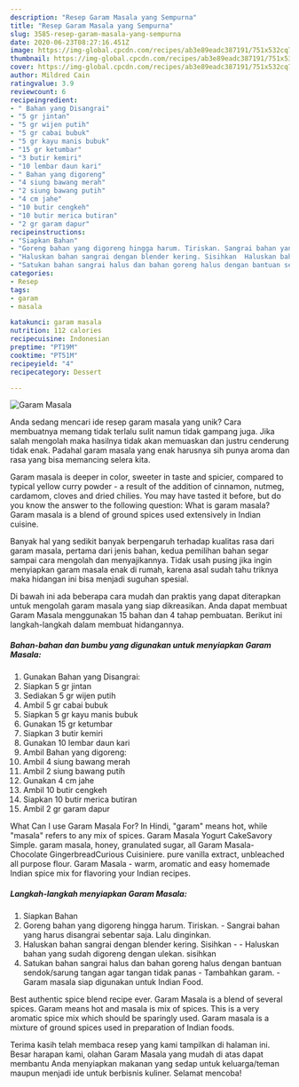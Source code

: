 ```yaml
---
description: "Resep Garam Masala yang Sempurna"
title: "Resep Garam Masala yang Sempurna"
slug: 3585-resep-garam-masala-yang-sempurna
date: 2020-06-23T08:27:16.451Z
image: https://img-global.cpcdn.com/recipes/ab3e89eadc387191/751x532cq70/garam-masala-foto-resep-utama.jpg
thumbnail: https://img-global.cpcdn.com/recipes/ab3e89eadc387191/751x532cq70/garam-masala-foto-resep-utama.jpg
cover: https://img-global.cpcdn.com/recipes/ab3e89eadc387191/751x532cq70/garam-masala-foto-resep-utama.jpg
author: Mildred Cain
ratingvalue: 3.9
reviewcount: 6
recipeingredient:
- " Bahan yang Disangrai"
- "5 gr jintan"
- "5 gr wijen putih"
- "5 gr cabai bubuk"
- "5 gr kayu manis bubuk"
- "15 gr ketumbar"
- "3 butir kemiri"
- "10 lembar daun kari"
- " Bahan yang digoreng"
- "4 siung bawang merah"
- "2 siung bawang putih"
- "4 cm jahe"
- "10 butir cengkeh"
- "10 butir merica butiran"
- "2 gr garam dapur"
recipeinstructions:
- "Siapkan Bahan"
- "Goreng bahan yang digoreng hingga harum. Tiriskan. Sangrai bahan yang harus disangrai sebentar saja. Lalu dinginkan."
- "Haluskan bahan sangrai dengan blender kering. Sisihkan  Haluskan bahan yang sudah digoreng dengan ulekan. sisihkan"
- "Satukan bahan sangrai halus dan bahan goreng halus dengan bantuan sendok/sarung tangan agar tangan tidak panas Tambahkan garam.  Garam masala siap digunakan untuk Indian Food."
categories:
- Resep
tags:
- garam
- masala

katakunci: garam masala 
nutrition: 112 calories
recipecuisine: Indonesian
preptime: "PT19M"
cooktime: "PT51M"
recipeyield: "4"
recipecategory: Dessert

---
```



![Garam Masala](https://img-global.cpcdn.com/recipes/ab3e89eadc387191/751x532cq70/garam-masala-foto-resep-utama.jpg)

Anda sedang mencari ide resep garam masala yang unik? Cara membuatnya memang tidak terlalu sulit namun tidak gampang juga. Jika salah mengolah maka hasilnya tidak akan memuaskan dan justru cenderung tidak enak. Padahal garam masala yang enak harusnya sih punya aroma dan rasa yang bisa memancing selera kita.

Garam masala is deeper in color, sweeter in taste and spicier, compared to typical yellow curry powder - a result of the addition of cinnamon, nutmeg, cardamom, cloves and dried chilies. You may have tasted it before, but do you know the answer to the following question: What is garam masala? Garam masala is a blend of ground spices used extensively in Indian cuisine.

Banyak hal yang sedikit banyak berpengaruh terhadap kualitas rasa dari garam masala, pertama dari jenis bahan, kedua pemilihan bahan segar sampai cara mengolah dan menyajikannya. Tidak usah pusing jika ingin menyiapkan garam masala enak di rumah, karena asal sudah tahu triknya maka hidangan ini bisa menjadi suguhan spesial.


Di bawah ini ada beberapa cara mudah dan praktis yang dapat diterapkan untuk mengolah garam masala yang siap dikreasikan. Anda dapat membuat Garam Masala menggunakan 15 bahan dan 4 tahap pembuatan. Berikut ini langkah-langkah dalam membuat hidangannya.

<!--inarticleads1-->

##### Bahan-bahan dan bumbu yang digunakan untuk menyiapkan Garam Masala:

1. Gunakan  Bahan yang Disangrai:
1. Siapkan 5 gr jintan
1. Sediakan 5 gr wijen putih
1. Ambil 5 gr cabai bubuk
1. Siapkan 5 gr kayu manis bubuk
1. Gunakan 15 gr ketumbar
1. Siapkan 3 butir kemiri
1. Gunakan 10 lembar daun kari
1. Ambil  Bahan yang digoreng:
1. Ambil 4 siung bawang merah
1. Ambil 2 siung bawang putih
1. Gunakan 4 cm jahe
1. Ambil 10 butir cengkeh
1. Siapkan 10 butir merica butiran
1. Ambil 2 gr garam dapur


What Can I use Garam Masala For? In Hindi, &#34;garam&#34; means hot, while &#34;masala&#34; refers to any mix of spices. Garam Masala Yogurt CakeSavory Simple. garam masala, honey, granulated sugar, all Garam Masala-Chocolate GingerbreadCurious Cuisiniere. pure vanilla extract, unbleached all purpose flour. Garam Masala - warm, aromatic and easy homemade Indian spice mix for flavoring your Indian recipes. 

<!--inarticleads2-->

##### Langkah-langkah menyiapkan Garam Masala:

1. Siapkan Bahan
1. Goreng bahan yang digoreng hingga harum. Tiriskan. - Sangrai bahan yang harus disangrai sebentar saja. Lalu dinginkan.
1. Haluskan bahan sangrai dengan blender kering. Sisihkan -  - Haluskan bahan yang sudah digoreng dengan ulekan. sisihkan
1. Satukan bahan sangrai halus dan bahan goreng halus dengan bantuan sendok/sarung tangan agar tangan tidak panas - Tambahkan garam.  - Garam masala siap digunakan untuk Indian Food.


Best authentic spice blend recipe ever. Garam Masala is a blend of several spices. Garam means hot and masala is mix of spices. This is a very aromatic spice mix which should be sparingly used. Garam masala is a mixture of ground spices used in preparation of Indian foods. 

Terima kasih telah membaca resep yang kami tampilkan di halaman ini. Besar harapan kami, olahan Garam Masala yang mudah di atas dapat membantu Anda menyiapkan makanan yang sedap untuk keluarga/teman maupun menjadi ide untuk berbisnis kuliner. Selamat mencoba!
